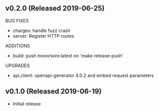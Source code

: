 ## v0.2.0 (Released 2019-06-25)

BUG FIXES

- charges: handle fuzz crash
- server: Register HTTP routes

ADDITIONS

- build: push moov/wire:latest on 'make release-push'

UPGRADES

- api,client: openapi-generator 4.0.2 and embed request parameters

## v0.1.0 (Released 2019-06-19)

- Initial release
